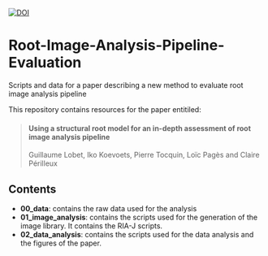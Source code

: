 
[![DOI](https://zenodo.org/badge/DOI/10.5281/zenodo.208499.svg)](https://doi.org/10.5281/zenodo.208499)


# Root-Image-Analysis-Pipeline-Evaluation

Scripts and data for a paper describing a new method to evaluate root image analysis pipeline

This repository contains resources for the paper entitiled:

> #### Using a structural root model for an in-depth assessment of root image analysis pipeline
> Guillaume Lobet, Iko Koevoets, Pierre Tocquin, Loïc Pagès and Claire Périlleux


## Contents

- **00_data**: contains the raw data used for the analysis
- **01_image_analysis**: contains the scripts used for the generation of the image library. It contains the RIA-J scripts.
- **02_data_analysis**: contains the scripts used for the data analysis and the figures of the paper.
